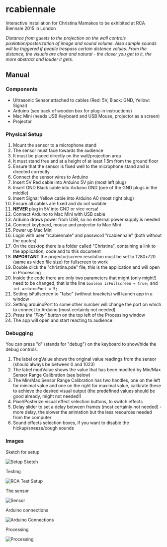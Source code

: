 # rcabiennale
Interactive Installation for Christina Mamakos to be exhibited at RCA Biennale 2015 in London

*Distance from guests to the projection on the wall controls pixelation/posterization of image and sound volume. Also sample sounds will be triggered if people trespass certain distance values. From the distance, the visuals are clear and natural - the closer you get to it, the more abstract and louder it gets.*

## Manual

### Components
- Ultrasonic Sensor attached to cables (Red: 5V, Black: GND, Yellow: Signal)
- Arduino (see back of wooden box for plug-in instructions)
- Mac Mini (needs USB Keyboard and USB Mouse, projector as a screen)
- Projector

### Physical Setup
1. Mount the sensor to a microphone stand
  1. The sensor must face towards the audience
  2. It must be placed directly on the wall/projection area
  3. It must stand free and at a height of at least 1.5m from the ground floor
  4. Ensure that the sensor is fixed well to the microphone stand and is directed correctly
2. Connect the sensor wires to Arduino
  1. Insert 5V Red cable into Arduino 5V pin (most left plug)
  2. Insert GND Black cable into Arduino GND (one of the GND plugs in the middle)
  3. Insert Signal Yellow cable into Arduino A0 (most right plug)
  4. Ensure all cables are fixed and do not wobble
  5. **NEVER** plug in 5V into GND or vice versa!
3. Connect Arduino to Mac Mini with USB cable
  1. Arduino draws power from USB, so no external power supply is needed
4. Connect keyboard, mouse and projector to Mac Mini
  1. Power up Mac Mini
  2. Login with user "rcabiennale" and password "rcabiennale" (both without the quotes)
  3. On the desktop there is a folder called "Christina", containing a link to the application, code and to this document
  4. **IMPORTANT** the projector/screen resolution must be set to 1280x720 (same as video file size) for fullscreen to work
5. Double click the "christina.pde" file, this is the application and will open in Processing
  1. Inside the code there are only two parameters that might (only might!) need to be changed, that is the line `boolean isFullscreen = true;` and `int arduinoPort = 5;`
  2. Setting isFullscreen to "false" (without brackets) will launch app in a window
  3. Setting arduinoPort to some other number will change the port on which to connect to Arduino (most certainly not needed)
6. *Press the "Play" button* on the top left of the Processing window
7. The app will open and start reacting to audience

### Debugging
You can press "d" (stands for "debug") on the keyboard to show/hide the debug controls.

1. The label origValue shows the original value readings from the sensor (should always be between 0 and 1023)
2. The label modValue shows the value that has been modifed by Min/Max Sensor Range Calibration (see below)
3. The Min/Max Sensor Range Calibration has two handles, one on the left for minimal value and one on the right for maximal value, calibrate these to achieve the desired visual output (the predefined values should be good already, might not needed!)
4. Pixel/Posterize visual effect selection buttons, to switch effects
5. Delay slider to set a delay between frames (most certainly not needed) - more delay, the slower the animation but the less resources needed from the computer
6. Sound effects selection boxes, if you want to disable the hickup/sneeze/cough sounds

### Images

Sketch for setup

![Setup Sketch](https://raw.github.com/alberto2000/rcabiennale/master/img/rcabiennale_setup.png)

Testing

![RCA Test Setup](https://raw.github.com/alberto2000/rcabiennale/master/img/test_setup.jpg)

The sensor

![Sensor](https://raw.github.com/alberto2000/rcabiennale/master/img/sensor.jpg)

Arduino connections

![Arduino Connections](https://raw.github.com/alberto2000/rcabiennale/master/img/arduino_connections.jpg)

Processing

![Processing](https://raw.github.com/alberto2000/rcabiennale/master/img/processing.jpg)